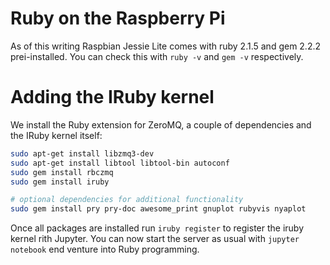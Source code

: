 # Ruby on the Raspberry Pi
As of this writing Raspbian Jessie Lite comes with ruby 2.1.5 and gem 2.2.2 prei-installed. You can check this with ```ruby -v``` and ```gem -v``` respectively.

# Adding the IRuby kernel
We install the Ruby extension for ZeroMQ, a couple of dependencies and the IRuby kernel itself:

```bash
sudo apt-get install libzmq3-dev
sudo apt-get install libtool libtool-bin autoconf
sudo gem install rbczmq
sudo gem install iruby

# optional dependencies for additional functionality
sudo gem install pry pry-doc awesome_print gnuplot rubyvis nyaplot
```

Once all packages are installed run ```iruby register``` to register the iruby kernel rith Jupyter. You can now start the server as usual with ```jupyter notebook``` end venture into Ruby programming.
